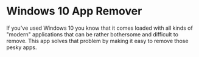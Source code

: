 # Windows 10 App Remover
If you've used Windows 10 you know that it comes loaded with all kinds of "modern" applications that can be rather bothersome and difficult to remove. This app solves that problem by making it easy to remove those pesky apps.